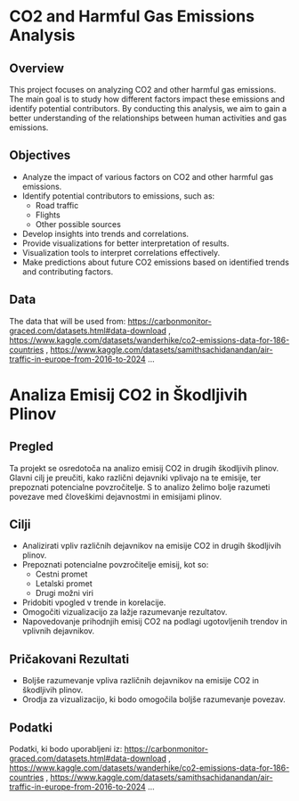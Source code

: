 # CO2 and Harmful Gas Emissions Analysis

## Overview

This project focuses on analyzing CO2 and other harmful gas emissions. The main goal is to study how different factors impact these emissions and identify potential contributors. By conducting this analysis, we aim to gain a better understanding of the relationships between human activities and gas emissions.

## Objectives

- Analyze the impact of various factors on CO2 and other harmful gas emissions.
- Identify potential contributors to emissions, such as:
  - Road traffic
  - Flights
  - Other possible sources
- Develop insights into trends and correlations.
- Provide visualizations for better interpretation of results.
- Visualization tools to interpret correlations effectively.
- Make predictions about future CO2 emissions based on identified trends and contributing factors.

## Data

The data that will be used from: https://carbonmonitor-graced.com/datasets.html#data-download , https://www.kaggle.com/datasets/wanderhike/co2-emissions-data-for-186-countries , https://www.kaggle.com/datasets/samithsachidanandan/air-traffic-in-europe-from-2016-to-2024 ...


# Analiza Emisij CO2 in Škodljivih Plinov

## Pregled

Ta projekt se osredotoča na analizo emisij CO2 in drugih škodljivih plinov. Glavni cilj je preučiti, kako različni dejavniki vplivajo na te emisije, ter prepoznati potencialne povzročitelje. S to analizo želimo bolje razumeti povezave med človeškimi dejavnostmi in emisijami plinov.

## Cilji

- Analizirati vpliv različnih dejavnikov na emisije CO2 in drugih škodljivih plinov.
- Prepoznati potencialne povzročitelje emisij, kot so:
  - Cestni promet
  - Letalski promet
  - Drugi možni viri
- Pridobiti vpogled v trende in korelacije.
- Omogočiti vizualizacijo za lažje razumevanje rezultatov.
- Napovedovanje prihodnjih emisij CO2 na podlagi ugotovljenih trendov in vplivnih dejavnikov.

## Pričakovani Rezultati

- Boljše razumevanje vpliva različnih dejavnikov na emisije CO2 in škodljivih plinov.
- Orodja za vizualizacijo, ki bodo omogočila boljše razumevanje povezav.

## Podatki

Podatki, ki bodo uporabljeni iz: https://carbonmonitor-graced.com/datasets.html#data-download , https://www.kaggle.com/datasets/wanderhike/co2-emissions-data-for-186-countries , https://www.kaggle.com/datasets/samithsachidanandan/air-traffic-in-europe-from-2016-to-2024 ...

